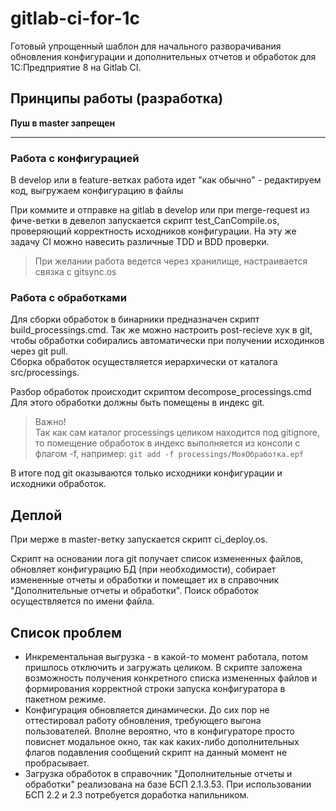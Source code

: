 # gitlab-ci-for-1c

Готовый упрощенный шаблон для начального разворачивания обновления конфигурации и дополнительных отчетов и обработок для 1С:Предприятие 8 на Gitlab CI.

## Принципы работы (разработка)

**Пуш в master запрещен**

---

### Работа с конфигурацией

В develop или в feature-ветках работа идет "как обычно" - редактируем код, выгружаем конфигурацию в файлы

При коммите и отправке на gitlab в develop или при merge-request из фиче-ветки в девелоп запускается скрипт test_CanCompile.os, проверяющий корректность исходников конфигурации. На эту же задачу CI можно навесить различные TDD и BDD проверки.

> При желании работа ведется через хранилище, настраивается связка с gitsync.os

### Работа с обработками

Для сборки обработок в бинарники предназначен скрипт build_processings.cmd. Так же можно настроить post-recieve хук в git, чтобы обработки собирались автоматически при получении исходинков через git pull.  
Сборка обработок осуществляется иерархически от каталога src/processings.

Разбор обработок происходит скриптом decompose_processings.cmd  
Для этого обработки должны быть помещены в индекс git.
> Важно!  
Так как сам каталог processings целиком находится под gitignore, то помещение обработок в индекс выполняется из консоли с флагом -f, например: `git add -f processings/МояОбработка.epf`

В итоге под git оказываются только исходники конфигурации и исходники обработок.

## Деплой

При мерже в master-ветку запускается скрипт ci_deploy.os.

Скрипт на основании лога git получает список измененных файлов, обновляет конфигурацию БД (при необходимости), собирает измененные отчеты и обработки и помещает их в справочник "Дополнительные отчеты и обработки". Поиск обработок осуществляется по имени файла.

## Список проблем

* Инкрементальная выгрузка - в какой-то момент работала, потом пришлось отключить и загружать целиком. В скрипте заложена возможность получения конкретного списка измененных файлов и формирования корректной строки запуска конфигуратора в пакетном режиме.
* Конфигурация обновляется динамически. До сих пор не оттестировал работу обновления, требующего выгона пользователей. Вполне вероятно, что в конфигураторе просто повиснет модальное окно, так как каких-либо дополнительных флагов подавления сообщений скрипт на данный момент не пробрасывает.
* Загрузка обработок в справочник "Дополнительные отчеты и обработки" реализована на базе БСП 2.1.3.53. При использовании БСП 2.2 и 2.3 потребуется доработка напильником.
